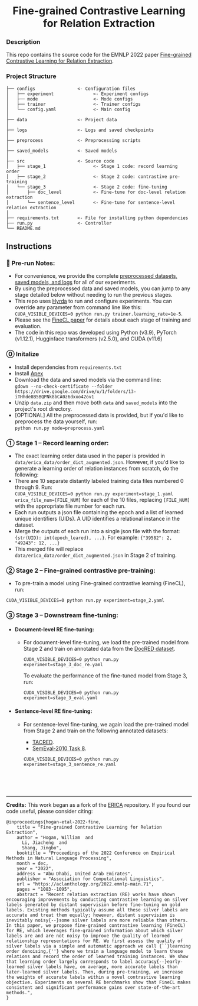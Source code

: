 <div align="center">

# Fine-grained Contrastive Learning for Relation Extraction

</div>

### Description

This repo contains the source code for the EMNLP 2022 paper [Fine-grained Contrastive Learning for Relation Extraction](https://coming_soon). 

### Project Structure

```
├── configs                <- Configuration files
│   ├── experiment               <- Experiment configs
│   ├── mode                     <- Mode configs
│   ├── trainer                  <- Trainer configs
│   └── config.yaml              <- Main config 
│
├── data                   <- Project data
│
├── logs                   <- Logs and saved checkpoints
│
├── preprocess             <- Preprocessing scripts
│
├── saved_models           <- Saved models
│
├── src                    <- Source code
│   ├── stage_1                  <- Stage 1 code: record learning order
│   ├── stage_2                  <- Stage 2 code: contrastive pre-training
│   └── stage_3                  <- Stage 2 code: fine-tuning
│       ├── doc_level            <- Fine-tune for doc-level relation extraction
│       └── sentence_level       <- Fine-tune for sentence-level relation extraction
│
├── requirements.txt       <- File for installing python dependencies
├── run.py                 <- Controller
└── README.md
```


## Instructions

### 📓 Pre-run Notes:
- For convenience, we provide the complete [preprocessed datasets, saved models, and logs](https://drive.google.com/drive/folders/13-iTHhde8B5BQPNk8bCA0z6dxxo42ov1?usp=sharing) for all of our experiments.
- By using the preprocessed data and saved models, you can jump to any stage detailed below without needing to run the previous stages.
- This repo uses [Hyrda](https://hydra.cc/) to run and configure experiments. You can override any parameter from command line like this: `CUDA_VISIBLE_DEVICES=0 python run.py trainer.learning_rate=1e-5`.
- Please see the [FineCL paper](https://coming_soon) for details about each stage of training and evaluation.
- The code in this repo was developed using Python (v3.9), PyTorch (v1.12.1), Hugginface transformers (v2.5.0), and CUDA (v11.6)

### ⓪ Initalize
- Install dependencies from `requirements.txt`
- Install [Apex](https://github.com/NVIDIA/apex)
- Download the data and saved models via the command line: <br>`gdown --no-check-certificate --folder https://drive.google.com/drive/u/1/folders/13-iTHhde8B5BQPNk8bCA0z6dxxo42ov1`
- Unzip `data.zip` and then move both `data` and `saved_models` into the project's root directory.
- [OPTIONAL] All the preprocessed data is provided, but if you'd like to preprocess the data yourself, run: <br> `python run.py mode=preprocess.yaml`
      
### ① Stage 1 – Record learning order:
- The exact learning order data used in the paper is provided in `data/erica_data/order_dict_augmented.json`. However, if you'd like to generate a learning order of relation instances from scratch, do the following:
- There are 10 separate distantly labeled training data files numbered 0 through 9. Run: <br>`CUDA_VISIBLE_DEVICES=0 python run.py experiment=stage_1.yaml erica_file_num=[FILE_NUM]` for each of the 10 files, replacing `[FILE_NUM]` with the appropriate file number for each run.
- Each run outputs a json file containing the epoch and a list of learned unique identifiers (UIDs). A UID identifies a relational instance in the dataset.
- Merge the outputs of each run into a single json file with the format: `{str(UID): int(epoch_leared), ...}`. For example: `{"39582": 2, "49243": 12, ...}`
- This merged file will replace `data/erica_data/order_dict_augmented.json` in Stage 2 of training.
  
### ② Stage 2 – Fine-grained contrastive pre-training:
- To pre-train a model using Fine-grained contrastive learning (FineCL), run: 
```
CUDA_VISIBLE_DEVICES=0 python run.py experiment=stage_2.yaml
```
    
### ③ Stage 3 – Downstream fine-tuning:

- #### Document-level RE fine-tuning:
  - For document-level fine-tuning, we load the pre-trained model from Stage 2 and train on annotated data from the [DocRED dataset](https://aclanthology.org/P19-1074.pdf). 
    ```
    CUDA_VISIBLE_DEVICES=0 python run.py experiment=stage_3_doc_re.yaml
    ```
    To evaluate the performance of the fine-tuned model from Stage 3, run: 
    ```
    CUDA_VISIBLE_DEVICES=0 python run.py experiment=stage_3_eval.yaml
    ```
    
- #### Sentence-level RE fine-tuning:
  - For sentence-level fine-tuning, we again load the pre-trained model from Stage 2 and train on the following annotated datasets:
    - [TACRED](https://nlp.stanford.edu/projects/tacred/).
    - [SemEval-2010 Task 8](https://aclanthology.org/S10-1006.pdf).
    
    ```
    CUDA_VISIBLE_DEVICES=0 python run.py experiment=stage_3_sentence_re.yaml
    ```
<br>
<br>
<br>

---

**Credits:** This work began as a fork of the [ERICA](https://github.com/thunlp/ERICA) repository.
If you found our code useful, please consider citing:
```
@inproceedings{hogan-etal-2022-fine,
    title = "Fine-grained Contrastive Learning for Relation Extraction",
    author = "Hogan, William  and
      Li, Jiacheng  and
      Shang, Jingbo",
    booktitle = "Proceedings of the 2022 Conference on Empirical Methods in Natural Language Processing",
    month = dec,
    year = "2022",
    address = "Abu Dhabi, United Arab Emirates",
    publisher = "Association for Computational Linguistics",
    url = "https://aclanthology.org/2022.emnlp-main.71",
    pages = "1083--1095",
    abstract = "Recent relation extraction (RE) works have shown encouraging improvements by conducting contrastive learning on silver labels generated by distant supervision before fine-tuning on gold labels. Existing methods typically assume all these silver labels are accurate and treat them equally; however, distant supervision is inevitably noisy{--}some silver labels are more reliable than others. In this paper, we propose fine-grained contrastive learning (FineCL) for RE, which leverages fine-grained information about which silver labels are and are not noisy to improve the quality of learned relationship representations for RE. We first assess the quality of silver labels via a simple and automatic approach we call {``}learning order denoising,{''} where we train a language model to learn these relations and record the order of learned training instances. We show that learning order largely corresponds to label accuracy{--}early-learned silver labels have, on average, more accurate labels than later-learned silver labels. Then, during pre-training, we increase the weights of accurate labels within a novel contrastive learning objective. Experiments on several RE benchmarks show that FineCL makes consistent and significant performance gains over state-of-the-art methods.",
}
```
